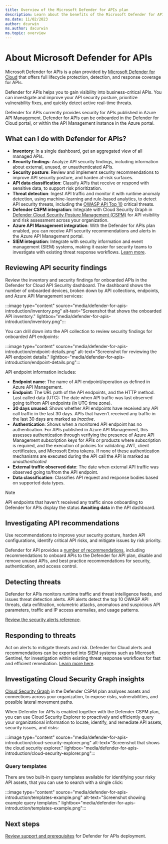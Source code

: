 ```yaml
---
title: Overview of the Microsoft Defender for APIs plan
description: Learn about the benefits of the Microsoft Defender for APIs plan in Microsoft Defender for Cloud
ms.date: 11/02/2023
author: dcurwin
ms.author: dacurwin
ms.topic: overview
---
```


# About Microsoft Defender for APIs

Microsoft Defender for APIs is a plan provided by [Microsoft Defender for Cloud](defender-for-cloud-introduction.md) that offers full lifecycle protection, detection, and response coverage for APIs.

Defender for APIs helps you to gain visibility into business-critical APIs. You can investigate and improve your API security posture, prioritize vulnerability fixes, and quickly detect active real-time threats.

Defender for APIs currently provides security for APIs published in Azure API Management. Defender for APIs can be onboarded in the Defender for Cloud portal, or within the API Management instance in the Azure portal.

## What can I do with Defender for APIs?

- **Inventory**: In a single dashboard, get an aggregated view of all managed APIs.
- **Security findings**: Analyze API security findings, including information about external, unused, or unauthenticated APIs.
- **Security posture**: Review and implement security recommendations to improve API security posture, and harden at-risk surfaces.
- **API data classification**: Classify APIs that receive or respond with sensitive data, to support risk prioritization.
- **Threat detection**: Ingest API traffic and monitor it with runtime anomaly detection, using machine-learning and rule-based analytics, to detect API security threats, including the [OWASP API Top 10](https://owasp.org/www-project-api-security/) critical threats.
- **Defender CSPM integration**: Integrate with Cloud Security Graph in [Defender Cloud Security Posture Management (CSPM)](concept-cloud-security-posture-management.md) for API visibility and risk assessment across your organization.
- **Azure API Management integration**: With the Defender for APIs plan enabled, you can receive API security recommendations and alerts in the Azure API Management portal.
- **SIEM integration**: Integrate with security information and event management (SIEM) systems, making it easier for security teams to investigate with existing threat response workflows. [Learn more](managing-and-responding-alerts.yml).

## Reviewing API security findings

Review the inventory and security findings for onboarded APIs in the Defender for Cloud API Security dashboard. The dashboard shows the number of onboarded devices, broken down by API collections, endpoints, and Azure API Management services:

:::image type="content" source="media/defender-for-apis-introduction/inventory.png" alt-text="Screenshot that shows the onboarded API inventory." lightbox="media/defender-for-apis-introduction/inventory.png":::

You can drill down into the API collection to review security findings for onboarded API endpoints:

:::image type="content" source="media/defender-for-apis-introduction/endpoint-details.png" alt-text="Screenshot for reviewing the API endpoint details." lightbox="media/defender-for-apis-introduction/endpoint-details.png":::

API endpoint information includes:

- **Endpoint name**: The name of API endpoint/operation as defined in Azure API Management.
- **Endpoint**: The URL path of the API endpoints, and the HTTP method.
Last called data (UTC): The date when API traffic was last observed going to/from API endpoints (in UTC time zone).
- **30 days unused**: Shows whether API endpoints have received any API call traffic in the last 30 days. APIs that haven't received any traffic in the last 30 days are marked as *Inactive*.
- **Authentication**: Shows when a monitored API endpoint has no authentication. For APIs published in Azure API Management, this assesses authentication through verifying the presence of Azure API Management subscription keys for APIs or products where subscription is required, and the execution of policies for validating JWT, client certificates, and Microsoft Entra tokens. If none of these authentication mechanisms are executed during the API call the API is marked as *unauthenticated*
- **External traffic observed date**: The date when external API traffic was observed going to/from the API endpoint.
- **Data classification**: Classifies API request and response bodies based on supported data types.

> [!NOTE]
> API endpoints that haven't received any traffic since onboarding to Defender for APIs display the status **Awaiting data** in the API dashboard.

## Investigating API recommendations

Use recommendations to improve your security posture, harden API configurations, identify critical API risks, and mitigate issues by risk priority.

Defender for API provides a [number of recommendations](recommendations-reference-api.md), including recommendations to onboard APIs to the Defender for API plan, disable and remove unused APIs, and best practice recommendations for security, authentication, and access control.


## Detecting threats

Defender for APIs monitors runtime traffic and threat intelligence feeds, and issues threat detection alerts. API alerts detect the top 10 OWASP API threats, data exfiltration, volumetric attacks, anomalous and suspicious API parameters, traffic and IP access anomalies, and usage patterns.

[Review the security alerts reference](alerts-reference.md).

## Responding to threats

Act on alerts to mitigate threats and risk. Defender for Cloud alerts and recommendations can be exported into SIEM systems such as Microsoft Sentinel, for investigation within existing threat response workflows for fast and efficient remediation. [Learn more here](export-to-siem.md).

## Investigating Cloud Security Graph insights

[Cloud Security Graph](concept-attack-path.md) in the Defender CSPM plan analyses assets and connections across your organization, to expose risks, vulnerabilities, and possible lateral movement paths.

When Defender for APIs is enabled together with the Defender CSPM plan, you can use Cloud Security Explorer to proactively and efficiently query your organizational information to locate, identify, and remediate API assets, security issues, and risks:

:::image type="content" source="media/defender-for-apis-introduction/cloud-security-explorer.png" alt-text="Screenshot that shows the cloud security explorer." lightbox="media/defender-for-apis-introduction/cloud-security-explorer.png":::

### Query templates

There are two built-in query templates available for identifying your risky API assets, that you can use to search with a single click:

:::image type="content" source="media/defender-for-apis-introduction/templates-example.png" alt-text="Screenshot showing example query templates." lightbox="media/defender-for-apis-introduction/templates-example.png":::

## Next steps

[Review support and prerequisites](defender-for-apis-prepare.md) for Defender for APIs deployment.
